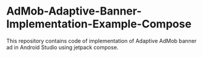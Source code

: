 # AdMob-Adaptive-Banner-Implementation-Example-Compose
This repository contains code of implementation of Adaptive AdMob banner ad in Android Studio using jetpack compose.
